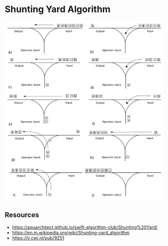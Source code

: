 # Shunting Yard Algorithm

<p align="center">
  <img width="700" src="docs/shunting-yard.png">
</p>

## Resources

  - https://aquarchitect.github.io/swift-algorithm-club/Shunting%20Yard/
  - https://en.m.wikipedia.org/wiki/Shunting-yard_algorithm
  - https://ir.cwi.nl/pub/9251
